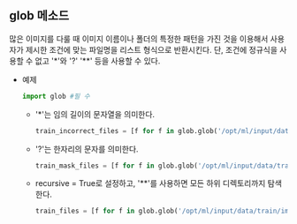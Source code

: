 ## glob 메소드

많은 이미지를 다룰 때 이미지 이름이나 폴더의 특정한 패턴을 가진 것을 이용해서 사용자가 제시한 조건에 맞는 파일명을 리스트 형식으로 반환시킨다. 단, 조건에 정규식을 사용할 수 없고 '*'와 '?' '**' 등을 사용할 수 있다.



- 예제

  ```python
  import glob #필 수
  ```

  - '*'는 임의 길이의 문자열을 의미한다.

    ```python
    train_incorrect_files = [f for f in glob.glob('/opt/ml/input/data/train/images/*/incorrect_mask.jpg')]
    ```

  - '?'는 한자리의 문자를 의미한다.

    ```python
    train_mask_files = [f for f in glob.glob('/opt/ml/input/data/train/images/*/mask?.jpg')] #?=1,2,3,4,5
    ```

    

  - recursive = True로 설정하고, '**'를 사용하면 모든 하위 디렉토리까지 탐색한다.

    ```python
    train_files = [f for f in glob.glob('/opt/ml/input/data/train/images/**', recursive= True)]
    ```

    

